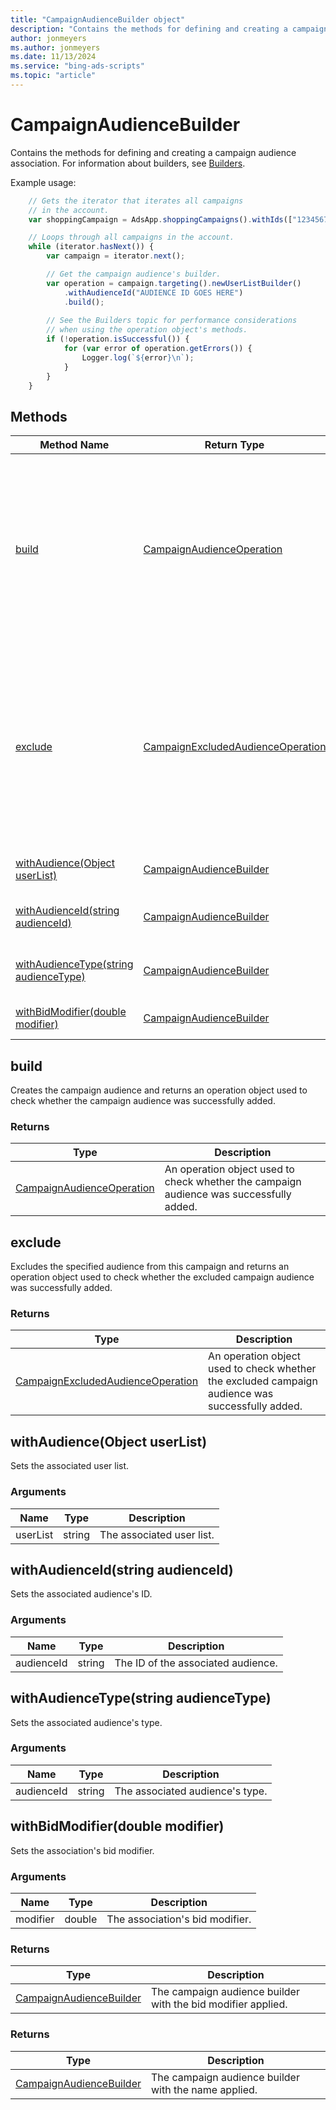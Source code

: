 ```yaml
---
title: "CampaignAudienceBuilder object"
description: "Contains the methods for defining and creating a campaign audience association."
author: jonmeyers
ms.author: jonmeyers
ms.date: 11/13/2024
ms.service: "bing-ads-scripts"
ms.topic: "article"
---
```


# CampaignAudienceBuilder

Contains the methods for defining and creating a campaign audience association. For information about builders, see [Builders](../concepts/builders.md).

Example usage:
```javascript
    // Gets the iterator that iterates all campaigns
    // in the account.
    var shoppingCampaign = AdsApp.shoppingCampaigns().withIds(["123456789"]).get();

    // Loops through all campaigns in the account.
    while (iterator.hasNext()) {
        var campaign = iterator.next();

        // Get the campaign audience's builder.
        var operation = campaign.targeting().newUserListBuilder()
            .withAudienceId("AUDIENCE ID GOES HERE")
            .build();
    
        // See the Builders topic for performance considerations
        // when using the operation object's methods.
        if (!operation.isSuccessful()) {
            for (var error of operation.getErrors()) {
                Logger.log(`${error}\n`);
            }
        }
    }
```


## Methods
|Method Name|Return Type|Description|
|-|-|-
[build](#build)|[CampaignAudienceOperation](./CampaignAudienceOperation.md)|Creates the campaign audience association and returns an operation object used to check whether the campaign audience association was successfully added.
[exclude](#exclude)|[CampaignExcludedAudienceOperation](./CampaignExcludedAudienceOperation.md)|Excludes the specified audience from this campaign and returns an operation object used to check whether the excluded campaign audience was successfully added.
[withAudience(Object userList)](#withaudience-object-userlist-)|[CampaignAudienceBuilder](./CampaignAudienceBuilder.md)|Sets the associated user list.
[withAudienceId(string audienceId)](#withaudienceid-string-audienceid-)|[CampaignAudienceBuilder](./CampaignAudienceBuilder.md)|Sets the associated audience's ID.
[withAudienceType(string audienceType)](#withaudiencetype-string-audiencetype-)|[CampaignAudienceBuilder](./CampaignAudienceBuilder.md)|Sets the associated audience's type.
[withBidModifier(double modifier)](#withbidmodifier-double-modifier-)|[CampaignAudienceBuilder](./CampaignAudienceBuilder.md)|Sets the association's bid modifier.

## <a name="build"></a>build
Creates the campaign audience and returns an operation object used to check whether the campaign audience was successfully added.

### Returns
|Type|Description|
|-|-
[CampaignAudienceOperation](./CampaignAudienceOperation.md)|An operation object used to check whether the campaign audience was successfully added.


## <a name="exclude"></a>exclude
Excludes the specified audience from this campaign and returns an operation object used to check whether the excluded campaign audience was successfully added.

### Returns
|Type|Description|
|-|-
[CampaignExcludedAudienceOperation](./CampaignExcludedAudienceOperation.md)|An operation object used to check whether the excluded campaign audience was successfully added.


## <a name="withaudience-object-userlist-"></a>withAudience(Object userList)
Sets the associated user list.

### Arguments
|Name|Type|Description|
|-|-|-
userList|string|The associated user list.


## <a name="withaudienceid-string-audienceid-"></a>withAudienceId(string audienceId)
Sets the associated audience's ID.

### Arguments
|Name|Type|Description|
|-|-|-
audienceId|string|The ID of the associated audience.


## <a name="withaudiencetype-string-audiencetype-"></a>withAudienceType(string audienceType)
Sets the associated audience's type.

### Arguments
|Name|Type|Description|
|-|-|-
audienceId|string|The associated audience's type. 


## <a name="withbidmodifier-double-modifier-"></a>withBidModifier(double modifier)
Sets the association's bid modifier.

### Arguments
|Name|Type|Description|
|-|-|-
modifier|double|The association's bid modifier. 

### Returns
|Type|Description|
|-|-
[CampaignAudienceBuilder](./CampaignAudienceBuilder.md)|The campaign audience builder with the bid modifier applied.


### Returns
|Type|Description|
|-|-
[CampaignAudienceBuilder](./CampaignAudienceBuilder.md)|The campaign audience builder with the name applied.

